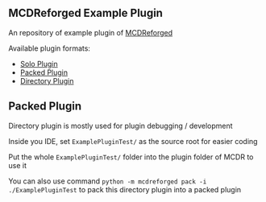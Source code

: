 MCDReforged Example Plugin
---------

An repository of example plugin of [MCDReforged](https://github.com/Fallen-Breath/MCDReforged)

Available plugin formats:

- [Solo Plugin](https://github.com/MCDReforged/MCDReforged-ExamplePlugin/tree/solo-plugin)
- [Packed Plugin](https://github.com/MCDReforged/MCDReforged-ExamplePlugin/tree/packed-plugin)
- [Directory Plugin](https://github.com/MCDReforged/MCDReforged-ExamplePlugin/tree/directory-plugin)

## Packed Plugin

Directory plugin is mostly used for plugin debugging / development

Inside you IDE, set `ExamplePluginTest/` as the source root for easier coding

Put the whole `ExamplePluginTest/` folder into the plugin folder of MCDR to use it

You can also use command `python -m mcdreforged pack -i ./ExamplePluginTest` to pack this directory plugin into a packed plugin
